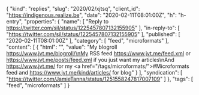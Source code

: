 {
  "kind": "replies",
  "slug": "2020/02/xjtsq",
  "client_id": "https://indigenous.realize.be",
  "date": "2020-02-11T08:01:00Z",
  "h": "h-entry",
  "properties": {
    "name": [
      "Reply to https://twitter.com/sil/status/1225457807132155905"
    ],
    "in-reply-to": [
      "https://twitter.com/sil/status/1225457807132155905"
    ],
    "published": [
      "2020-02-11T08:01:00Z"
    ],
    "category": [
      "feed",
      "microformats"
    ],
    "content": [
      {
        "html": "",
        "value": "My blogroll https://www.jvt.me/blogroll/\nMy RSS feed https://www.jvt.me/feed.xml or https://www.jvt.me/posts/feed.xml if you just want my articles\nAnd https://www.jvt.me/ for my <a href=\"/tags/microformats/\">#Microformats</a> feed and https://www.jvt.me/kind/articles/ for blog"
      }
    ],
    "syndication": [
      "https://twitter.com/JamieTanna/status/1251558247817007109"
    ]
  },
  "tags": [
    "feed",
    "microformats"
  ]
}
